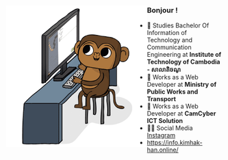 <div align='center'><h1></h1></div>
<img src='https://github.com/keshavsingh4522/keshavsingh4522/blob/master/Assets/Monkey_Kid_Coding.gif' align='left'>

### Bonjour !
- :school: Studies Bachelor Of Information of Technology and Communication Engineering at **Institute of Technology of Cambodia - សាលាតិចណូ**  </a>
- 🏬 Works as a Web Developer at  **Ministry of Public Works and Transport**
- 🏬 Works as a Web Developer at  **CamCyber ICT Solution**
- 🧑‍💻 Social Media [Instagram](https://www.instagram.com/definitelynothak/) 
- https://info.kimhak-han.online/

